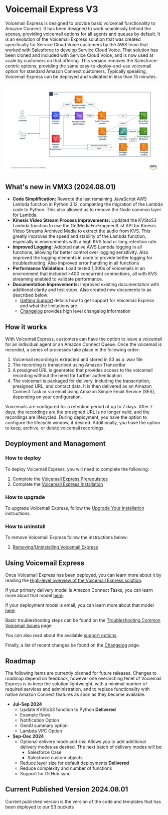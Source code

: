 # Voicemail Express V3
Voicemail Express is designed to provide basic voicemail functionality to Amazon Connect. It has been designed to work seamlessly behind the scenes, providing voicemail options for all agents and queues by default. It is an evolution of the Voicemail Express solution that was created specifically for Service Cloud Voice customers by the AWS team that worked with Salesforce to develop Service Cloud Voice. That solution has been cloned and included with Service Cloud Voice, and is now used at scale by customers on that offering. This version removes the Salesforce-centric options, providing the same easy-to-deploy-and-use voicemail option for standard Amazon Connect customers. Typically speaking, Voicemail Express can be deployed and validated in less than 15 minutes. 

![Voicemail Express Architecture](Docs/Img/VMX3.png)

## What's new in VMX3 (2024.08.01)
-  **Code Simplification:** Rewrote the last remaining JavaScript AWS Lambda function in Python 3.12, completing the migration of the Lambda code to Python. This also allowed us to remove the Node common layer for Lambda.
-  **Kinesis Video Stream Process improvements:** Updated the KVStoS3 Lambda function to use the GetMediaForFragmentList API for Kinesis Video Streams Archived Media to extract the audio from KVS. This greatly improves the speed and stability of the Lambda function, especially in environments with a high KVS load or long retention rate.
-  **Improved Logging:** Adopted native AWS Lambda logging in all functions, allowing for better control over logging sensitivity. Also improved the logging elements in code to provide better logging for troubleshooting. Also improved error handling in all functions
-  **Performance Validation:** Load tested 1,000s of voicemails in an environment that included >400 concurrent connections, all with KVS streaming enabled to validate performance.
-  **Documentation Improvements:** Improved existing documentation with additional clarity and test steps. Also created new documents to as described below:
   -  [Getting Support](Docs/vmx_support.md) details how to get support for Voicemail Express and what the limitations are. 
   -  [Changelog](Docs/vmx_changelog.md) provides high level changelog information

## How it works
With Voicemail Express, customers can have the option to leave a voicemail for an individual agent or an Amazon Connect Queue. Once the voicemail is recorded, a series of processes take place in the following order:
1. Voicemail recording is extracted and stored in S3 as a .wav file
1. The recording is transcribed using Amazon Transcribe
1. A presigned URL is geenrated that provides access to the voicemail recording without the need for further authentication
1. The voicemail is packaged for delivery, including the transcription, presigned URL, and contact data. It is then delivered as an Amazon Connect Task or via email using Amazon Simple Email Service (SES), depending on your configuration.

Voicemails are configured for a retention period of up to 7 days. After 7 days, the recordings are the presigned URL is no longer valid, and the recordings are lifecycled. During deployment, you have the option to configure the lifecycle window, if desired. Additionally, you have the option to keep, archive, or delete voicemail recordings. 

## Deyployment and Management
### How to deploy
To deploy Voicemail Express, you will need to complete the following:
1. Complete the [Voicemail Express Prerequisites](Docs/vmx_prerequistes.md)
1. Complete the [Voicemail Express Installation](Docs/vmx_installation_instructions.md)

### How to upgrade
To upgrade Voicemail Express, follow the [Upgrade Your Installation](Docs/vmx_upgrade.md) instructions.

### How to uninstall
To remove Voicemail Express follow the instructions below:
1.  [Removing/Uninstalling Voicemail Express](Docs/vmx_uninstall.md)

## Using Voicemail Express
Once Voicemail Express has been deployed, you can learn more about it by reading the [High-level overview of the Voicemail Express solution](Docs/vmx_core.md). 

If your primary delivery model is Amazon Connect Tasks, you can learn more about that model [here](Docs/vmx_tasks.md). 

If your deployment model is email, you can learn more about that model [here](Docs/vmx_email.md).

Basic troubleshooting steps can be found on the [Troubleshooting Common Voicemail Issues](Docs/vmx_troubleshooting.md) page.

You can also read about the available [support options](Docs/vmx_support.md).

Finally, a list of recent changes be found on the [Changelog](Docs/vmx_changelog.md) page.

## Roadmap
The following items are currently planned for future releases. Changes to roadmap depend on feedback, however one overarching tenet of Vociemail Express is to keep the solution lightweight, with a minimal number of required services and administration, and to replace functionality with native Amazon Connect features as soon as they become available. 
-  **Jul-Sep 2024**
   -  Update KVStoS3 function to Python **Delivered**
   -  Example flows
   -  Notification Option
   -  GenAI summary option
   -  Lambda VPC Option
-  **Sep-Dec 2024**
   -  Optional delivery mode add-ins: Allows you to add additional delivery modes as desired. The next batch of delivery modes will be:
      -  Salesforce Case
      -  Salesforce custom objects
   -  Reduce layer size for default deployments **Delivered**
   -  Reduce complexity and number of functions
   -  Support for GitHub sync

## Current Published Version 2024.08.01
Current published version is the version of the code and templates that has been deployed to our S3 buckets